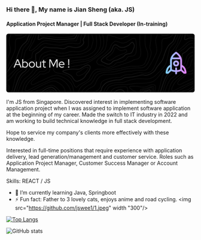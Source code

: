 ### Hi there 👋, My name is Jian Sheng (aka. JS)
#### Application Project Manager | Full Stack Developer (In-training)
![Header](./github-header-image-2.png)

I'm JS from Singapore. Discovered interest in implementing software application project when I was assigned to implement software application at the beginning of my career.  Made the switch to IT industry in 2022 and am working to build technical knowledge in full stack development.

Hope to service my company's clients more effectively with these knowledge. 

Interested in full-time positions that require experience with application delivery, lead generation/management and customer service. Roles such as Application Project Manager, Customer Success Manager or Account Management.

Skills:  REACT / JS 

- 🌱 I’m currently learning Java, Springboot 
- ⚡ Fun fact: Father to 3 lovely cats, enjoys anime and road cycling. 
<img src="https://github.com/jswee1/1.jpeg" width "300"/>
   

[![Top Langs](https://github-readme-stats.vercel.app/api/top-langs/?username=jswee1)](https://github.com/anuraghazra/github-readme-stats)

![GitHub stats](https://github-readme-stats.vercel.app/api?username=jswee1&show_icons=true)  

